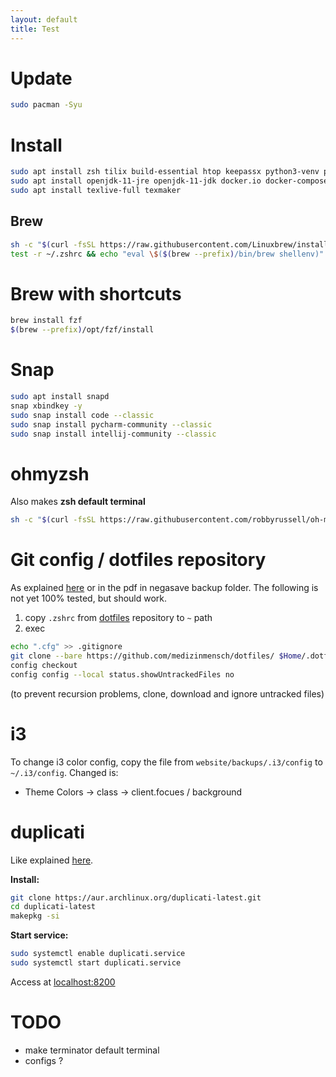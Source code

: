 ```yaml
---
layout: default
title: Test
---
```


# Update

```bash
sudo pacman -Syu 
```

# Install

```bash
sudo apt install zsh tilix build-essential htop keepassx python3-venv python3-pip python-dev python3-dev libevent-dev npm fonts-powerline 
sudo apt install openjdk-11-jre openjdk-11-jdk docker.io docker-compose yarn flameshot
sudo apt install texlive-full texmaker
```

## Brew

```bash
sh -c "$(curl -fsSL https://raw.githubusercontent.com/Linuxbrew/install/master/install.sh)"
test -r ~/.zshrc && echo "eval \$($(brew --prefix)/bin/brew shellenv)" >>~/.zshrc
```

# Brew with shortcuts

```bash
brew install fzf
$(brew --prefix)/opt/fzf/install
```

# Snap

```bash
sudo apt install snapd
snap xbindkey -y
sudo snap install code --classic
sudo snap install pycharm-community --classic
sudo snap install intellij-community --classic
```

# ohmyzsh

Also makes **zsh default terminal**

```bash
sh -c "$(curl -fsSL https://raw.githubusercontent.com/robbyrussell/oh-my-zsh/master/tools/install.sh)"
```

# Git config / dotfiles repository

As explained [here](https://www.atlassian.com/git/tutorials/dotfiles) or in the pdf in negasave backup folder. The following is not yet 100% tested, but should work. 

1. copy `.zshrc` from [dotfiles](https://github.com/medizinmensch/dotfiles/) repository to `~` path
2. exec
```bash
echo ".cfg" >> .gitignore
git clone --bare https://github.com/medizinmensch/dotfiles/ $Home/.dotfiles
config checkout
config config --local status.showUntrackedFiles no
```

(to prevent recursion problems, clone, download and ignore untracked files)

# i3
To change i3 color config, copy the file from `website/backups/.i3/config` to `~/.i3/config`. Changed is:

* Theme Colors -> class -> client.focues / background

# duplicati
Like explained [here](https://xo.tc/installing-duplicati-on-an-arch-linux-laptop.html). 

**Install:**

```bash
git clone https://aur.archlinux.org/duplicati-latest.git
cd duplicati-latest
makepkg -si
```

**Start service:**

```bash
sudo systemctl enable duplicati.service
sudo systemctl start duplicati.service
```
Access at [localhost:8200](http://localhost:8200)

# TODO

- make terminator default terminal
- configs ?
